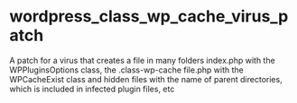 # wordpress_class_wp_cache_virus_patch
A patch for a virus that creates a file in many folders index.php with the WPPluginsOptions class, the .class-wp-cache file.php with the WPCacheExist class and hidden files with the name of parent directories, which is included in infected plugin files, etc
